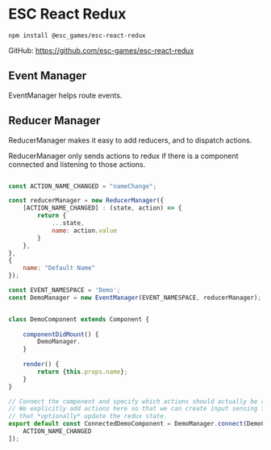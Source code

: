 # ESC React Redux
```
npm install @esc_games/esc-react-redux
```

GitHub: https://github.com/esc-games/esc-react-redux

## Event Manager
EventManager helps route events.

## Reducer Manager
ReducerManager makes it easy to add reducers, and to dispatch actions.

ReducerManager only sends actions to redux if there is a component
 connected and listening to those actions. 

```javascript

const ACTION_NAME_CHANGED = "nameChange";

const reducerManager = new ReducerManager({
    [ACTION_NAME_CHANGED] : (state, action) => {
        return {
            ...state,
            name: action.value
        }
    },
},
{
    name: "Default Name"
});

const EVENT_NAMESPACE = 'Demo';
const DemoManager = new EventManager(EVENT_NAMESPACE, reducerManager);


class DemoComponent extends Component {
    
    componentDidMount() {
        DemoManager.
    }
    
    render() {
        return {this.props.name};
    }
}

// Connect the component and specify which actions should actually be routed to Redux.  
// We explicitly add actions here so that we can create input sensing functions (eg accelerometer) 
// that *optionally* update the redux state.
export default const ConnectedDemoComponent = DemoManager.connect(DemoComponent, [
    ACTION_NAME_CHANGED
]);
```